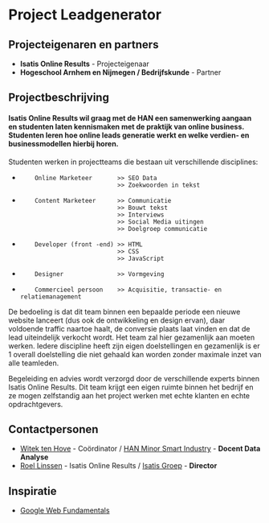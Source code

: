 # Project Leadgenerator

## Projecteigenaren en partners
+ **Isatis Online Results** - Projecteigenaar
+ **Hogeschool Arnhem en Nijmegen / Bedrijfskunde** - Partner

## Projectbeschrijving


#### Isatis Online Results wil graag met de HAN een samenwerking aangaan en studenten laten kennismaken met de praktijk van online business. Studenten leren hoe online leads generatie werkt en welke verdien- en businessmodellen hierbij horen.
 
Studenten werken in  projectteams die bestaan uit verschillende disciplines:

+
          Online Marketeer       >> SEO Data
                                 >> Zoekwoorden in tekst
+          
          Content Marketeer      >> Communicatie
                                 >> Bouwt tekst
                                 >> Interviews
                                 >> Social Media uitingen
                                 >> Doelgroep communicatie
+                                 
          Developer (front -end) >> HTML
                                 >> CSS
                                 >> JavaScript
+                                 
          Designer               >> Vormgeving
+          
          Commercieel persoon    >> Acquisitie, transactie- en relatiemanagement
 
De bedoeling is dat dit team binnen een bepaalde periode een nieuwe website lanceert (dus ook de ontwikkeling en design ervan), daar voldoende traffic naartoe haalt, de conversie plaats laat vinden en dat de lead uiteindelijk verkocht wordt. Het team zal hier gezamenlijk aan moeten werken. Iedere discipline heeft zijn eigen doelstellingen en gezamenlijk is er 1 overall doelstelling die niet gehaald kan worden zonder maximale inzet van alle teamleden.

Begeleiding en advies wordt verzorgd door de verschillende experts binnen Isatis Online Results. Dit team krijgt een eigen ruimte binnen het bedrijf en ze mogen zelfstandig aan het project werken met echte klanten en echte opdrachtgevers.

## Contactpersonen
+ [Witek ten Hove](https://www.linkedin.com/in/witektenhove/) - Coördinator / [HAN Minor Smart Industry](https://witusj.github.io/MinorSI/) - **Docent Data Analyse** 
+ [Roel Linssen](https://www.linkedin.com/in/roellinssen/?ppe=1) - Isatis Online Results / [Isatis Groep](https://www.isatis.nl/) - **Director**


## Inspiratie
+ [Google Web Fundamentals](https://developers.google.com/web/fundamentals/)
